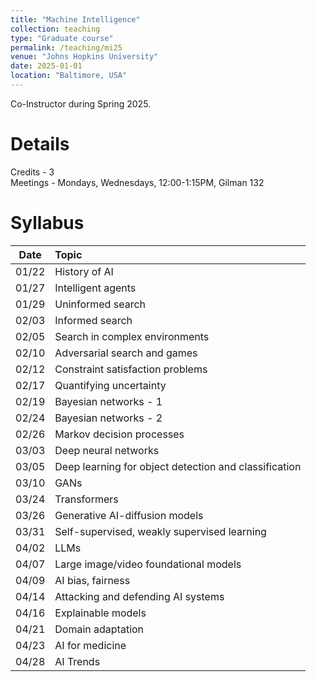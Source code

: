 ```yaml
---
title: "Machine Intelligence"
collection: teaching
type: "Graduate course"
permalink: /teaching/mi25
venue: "Johns Hopkins University"
date: 2025-01-01
location: "Baltimore, USA"
---
```


Co-Instructor during Spring 2025. 

Details
======
Credits - 3   
Meetings - Mondays, Wednesdays, 12:00-1:15PM, Gilman 132

Syllabus
======
| Date | Topic |
| :-----:| :------- |
|01/22| History of AI|
|01/27|	Intelligent agents|
|01/29| Uninformed search|
|02/03| Informed search|
|02/05|	Search in complex environments|
|02/10|	Adversarial search and games|
|02/12|	Constraint satisfaction problems|
|02/17|	Quantifying uncertainty | 
|02/19|	Bayesian networks - 1 |
|02/24|	Bayesian networks - 2 |
|02/26|	Markov decision processes|
|03/03|	Deep neural networks|
|03/05|	Deep learning for object detection and classification|
|03/10| GANs|
|03/24|	Transformers|
|03/26|	Generative AI-diffusion models|
|03/31|	Self-supervised, weakly supervised learning |
|04/02| LLMs|
|04/07|	Large image/video foundational models|
|04/09|	AI bias, fairness|
|04/14| Attacking and defending AI systems|
|04/16|	Explainable models |
|04/21|	Domain adaptation |
|04/23| AI for medicine|
|04/28|	AI Trends|

